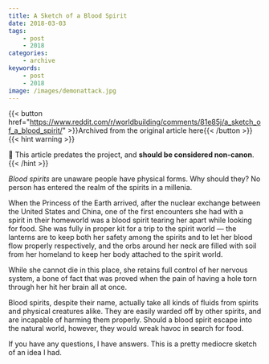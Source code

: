 ```yaml
---
title: A Sketch of a Blood Spirit
date: 2018-03-03
tags:
    - post
    - 2018
categories:
    - archive
keywords:
    - post
    - 2018
image: /images/demonattack.jpg
---
```

{{< button href="https://www.reddit.com/r/worldbuilding/comments/81e85j/a_sketch_of_a_blood_spirit/" >}}Archived from the original article here{{< /button >}}
{{< hint warning >}}

🌺 This article predates the project, and **should be considered non-canon**.
{{< /hint >}}

*Blood spirits* are unaware people have physical forms. Why should they? No person has entered the realm of the spirits in a millenia.

When the Princess of the Earth arrived, after the nuclear exchange between the United States and China, one of the first encounters she had with a spirit in their homeworld was a blood spirit tearing her apart while looking for food. She was fully in proper kit for a trip to the spirit world  —  the lanterns are to keep both her safety among the spirits and to let her blood flow properly respectively, and the orbs around her neck are filled with soil from her homeland to keep her body attached to the spirit world.

While she cannot die in this place, she retains full control of her nervous system, a bone of fact that was proved when the pain of having a hole torn through her hit her brain all at once.

Blood spirits, despite their name, actually take all kinds of fluids from spirits and physical creatures alike. They are easily warded off by other spirits, and are incapable of harming them properly. Should a blood spirit escape into the natural world, however, they would wreak havoc in search for food.

If you have any questions, I have answers. This is a pretty mediocre sketch of an idea I had.
